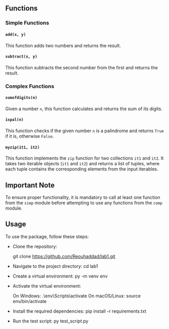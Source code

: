 ## Functions

### Simple Functions

#### `add(x, y)`

This function adds two numbers and returns the result.

#### `subtract(x, y)`

This function subtracts the second number from the first and returns the result.

### Complex Functions

#### `sumofdigits(n)`

Given a number `n`, this function calculates and returns the sum of its digits.

#### `ispal(n)`

This function checks if the given number `n` is a palindrome and returns `True` if it is, otherwise `False`.

#### `myzip(it1, it2)`

This function implements the `zip` function for two collections `it1` and `it2`. It takes two iterable objects (`it1` and `it2`) and returns a list of tuples, where each tuple contains the corresponding elements from the input iterables.

## Important Note

To ensure proper functionality, it is mandatory to call at least one function from the `simp` module before attempting to use any functions from the `comp` module.

## Usage

To use the package, follow these steps:

- Clone the repository:

   git clone https://github.com/Reouhaddad/lab1.git

- Navigate to the project directory:
    cd lab1
    
- Create a virtual environment:
 py -m venv env

- Activate the virtual environment:

    On Windows:
    .\env\Scripts\activate
    On macOS/Linux:
    source env/bin/activate

- Install the required dependencies:
 pip install -r requirements.txt

- Run the test script:
 py test_script.py
